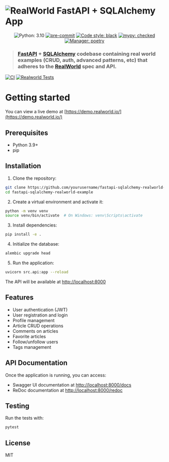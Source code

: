 # ![RealWorld FastAPI + SQLAlchemy App](logo.png)

<div align="center">

<!---
[![CircleCI](https://circleci.com/gh/......)](https://circleci.com/gh/...)
[![codecov](https://codecov.io/gh/.../........)](https://codecov.io/gh/.....)
[![Maintainability](https://api.codeclimate.com/v1/badges/......)](https://codeclimate.com/repos/....)
-->

![Python: 3.10](https://img.shields.io/badge/python-3.10-informational.svg)
[![pre-commit](https://img.shields.io/badge/pre--commit-enabled-brightgreen?logo=pre-commit&logoColor=white)](https://github.com/pre-commit/pre-commit)
[![Code style: black](https://img.shields.io/badge/code%20style-black-000000.svg)](https://github.com/python/black)
[![mypy: checked](https://img.shields.io/badge/mypy-checked-informational.svg)](http://mypy-lang.org/)
[![Manager: poetry](https://img.shields.io/badge/manager-poetry-blueviolet.svg)](https://poetry.eustace.io/)

</div>

> ### [FastAPI](https://github.com/tiangolo/fastapi) + [SQLAlchemy](https://www.sqlalchemy.org/) codebase containing real world examples (CRUD, auth, advanced patterns, etc) that adheres to the [RealWorld](https://github.com/gothinkster/realworld) spec and API.

[![CI](https://github.com/art049/fastapi-sqlalchemy-realworld-example/actions/workflows/ci.yml/badge.svg)](https://github.com/art049/fastapi-sqlalchemy-realworld-example/actions/workflows/ci.yml)
[![Realworld Tests](https://github.com/art049/fastapi-sqlalchemy-realworld-example/actions/workflows/realworld-tests.yml/badge.svg)](https://github.com/art049/fastapi-sqlalchemy-realworld-example/actions/workflows/realworld-tests.yml)

# Getting started

You can view a live demo at [https://demo.realworld.io/](https://demo.realworld.io/)

## Prerequisites

- Python 3.9+
- pip

## Installation

1. Clone the repository:

```bash
git clone https://github.com/yourusername/fastapi-sqlalchemy-realworld-example.git
cd fastapi-sqlalchemy-realworld-example
```

2. Create a virtual environment and activate it:

```bash
python -m venv venv
source venv/bin/activate  # On Windows: venv\Scripts\activate
```

3. Install dependencies:

```bash
pip install -e .
```

4. Initialize the database:

```bash
alembic upgrade head
```

5. Run the application:

```bash
uvicorn src.api:app --reload
```

The API will be available at [http://localhost:8000](http://localhost:8000)

## Features

- User authentication (JWT)
- User registration and login
- Profile management
- Article CRUD operations
- Comments on articles
- Favorite articles
- Follow/unfollow users
- Tags management

## API Documentation

Once the application is running, you can access:

- Swagger UI documentation at [http://localhost:8000/docs](http://localhost:8000/docs)
- ReDoc documentation at [http://localhost:8000/redoc](http://localhost:8000/redoc)

## Testing

Run the tests with:

```bash
pytest
```

## License

MIT
